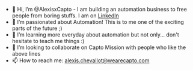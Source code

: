 - 👋 Hi, I’m @AlexisxCapto - I am building an automation business to free people from boring stuffs. I am on [LinkedIn](https://www.linkedin.com/in/alexischevallot/)
- 👀 I’m passionated about Automation! This is to me one of the exciting parts of the future ;) 
- 🌱 I’m learning more everyday about automation but not only... don't hesitate to teach me things :)
- 💞️ I’m looking to collaborate on Capto Mission with people who like the above lines
- 📫 How to reach me: alexis.chevallot@wearecapto.com

